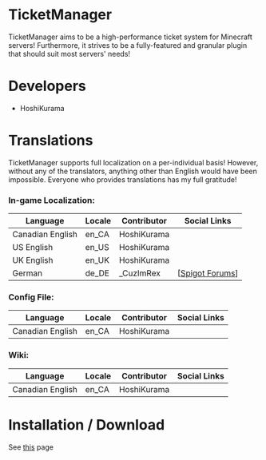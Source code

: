 # TicketManager
TicketManager aims to be a high-performance ticket system for Minecraft servers! Furthermore, it strives to be a fully-featured and granular plugin that should suit most servers' needs!

# Developers
* HoshiKurama  

# Translations
TicketManager supports full localization on a per-individual basis! However, without any of the translators, anything other than English would have been impossible. Everyone who provides translations has my full gratitude!
### In-game Localization: 
| Language | Locale | Contributor | Social Links |
| --- | --- | --- | --- |
| Canadian English | en_CA | HoshiKurama |  |
| US English | en_US | HoshiKurama |  |
| UK English | en_UK | HoshiKurama |  |
| German | de_DE | _CuzImRex | \[[Spigot Forums](https://www.spigotmc.org/members/_cuzimrex.230750/)\] |

### Config File: 
| Language | Locale | Contributor | Social Links |
| --- | --- | --- | --- |
| Canadian English | en_CA | HoshiKurama |  |

### Wiki:
| Language | Locale | Contributor | Social Links |
| --- | --- | --- | --- |
| Canadian English | en_CA | HoshiKurama |  |

# Installation / Download
See [this](https://github.com/HoshiKurama/TicketManager/wiki/TicketManager-8-Intro) page
